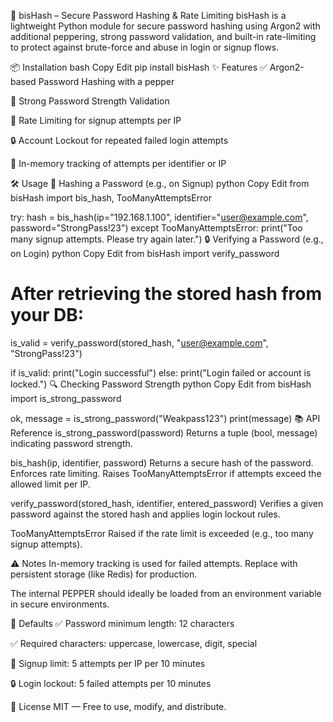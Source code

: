 🔐 bisHash – Secure Password Hashing & Rate Limiting
bisHash is a lightweight Python module for secure password hashing using Argon2 with additional peppering, strong password validation, and built-in rate-limiting to protect against brute-force and abuse in login or signup flows.

📦 Installation
bash
Copy
Edit
pip install bisHash
✨ Features
✅ Argon2-based Password Hashing with a pepper

🔐 Strong Password Strength Validation

🚫 Rate Limiting for signup attempts per IP

🔒 Account Lockout for repeated failed login attempts

🧠 In-memory tracking of attempts per identifier or IP

🛠 Usage
🔑 Hashing a Password (e.g., on Signup)
python
Copy
Edit
from bisHash import bis_hash, TooManyAttemptsError

try:
    hash = bis_hash(ip="192.168.1.100", identifier="user@example.com", password="StrongPass!23")
except TooManyAttemptsError:
    print("Too many signup attempts. Please try again later.")
🔒 Verifying a Password (e.g., on Login)
python
Copy
Edit
from bisHash import verify_password

# After retrieving the stored hash from your DB:
is_valid = verify_password(stored_hash, "user@example.com", "StrongPass!23")

if is_valid:
    print("Login successful")
else:
    print("Login failed or account is locked.")
🔍 Checking Password Strength
python
Copy
Edit
from bisHash import is_strong_password

ok, message = is_strong_password("Weakpass123")
print(message)
📚 API Reference
is_strong_password(password)
Returns a tuple (bool, message) indicating password strength.

bis_hash(ip, identifier, password)
Returns a secure hash of the password. Enforces rate limiting. Raises TooManyAttemptsError if attempts exceed the allowed limit per IP.

verify_password(stored_hash, identifier, entered_password)
Verifies a given password against the stored hash and applies login lockout rules.

TooManyAttemptsError
Raised if the rate limit is exceeded (e.g., too many signup attempts).

⚠️ Notes
In-memory tracking is used for failed attempts. Replace with persistent storage (like Redis) for production.

The internal PEPPER should ideally be loaded from an environment variable in secure environments.

🧪 Defaults
✅ Password minimum length: 12 characters

✅ Required characters: uppercase, lowercase, digit, special

🚫 Signup limit: 5 attempts per IP per 10 minutes

🔒 Login lockout: 5 failed attempts per 10 minutes

📄 License
MIT — Free to use, modify, and distribute.

